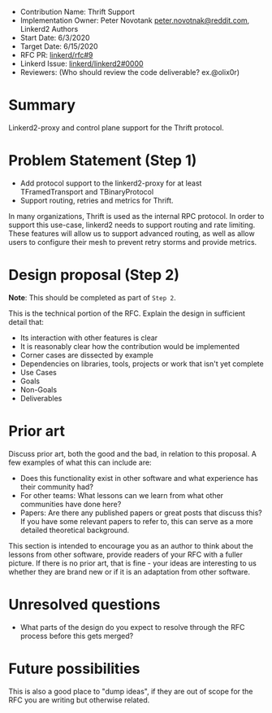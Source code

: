 - Contribution Name: Thrift Support
- Implementation Owner: Peter Novotank <peter.novotnak@reddit.com>, Linkerd2 Authors
- Start Date: 6/3/2020
- Target Date: 6/15/2020
- RFC PR: [linkerd/rfc#9](https://github.com/linkerd/rfc/pull/9)
- Linkerd Issue: [linkerd/linkerd2#0000](https://github.com/linkerd/linkerd2/issues/0000)
- Reviewers: (Who should review the code deliverable? ex.@olix0r)

# Summary

[summary]: #summary

Linkerd2-proxy and control plane support for the Thrift protocol.

# Problem Statement (Step 1)

[problem-statement]: #problem-statement

- Add protocol support to the linkerd2-proxy for at least TFramedTransport and TBinaryProtocol 
- Support routing, retries and metrics for Thrift.

In many organizations, Thrift is used as the internal RPC protocol. In order to support 
this use-case, linkerd2 needs to support routing and rate limiting. These features will 
allow us to support advanced routing, as well as allow users to configure their mesh to 
prevent retry storms and provide metrics.

# Design proposal (Step 2)

[design-proposal]: #design-proposal

**Note**: This should be completed as part of `Step 2`.

This is the technical portion of the RFC. Explain the design in sufficient detail that:

- Its interaction with other features is clear
- It is reasonably clear how the contribution would be implemented
- Corner cases are dissected by example
- Dependencies on libraries, tools, projects or work that isn't yet complete
- Use Cases
- Goals
- Non-Goals
- Deliverables

# Prior art

[prior-art]: #prior-art

Discuss prior art, both the good and the bad, in relation to this proposal.
A few examples of what this can include are:

- Does this functionality exist in other software and what experience has their community had?
- For other teams: What lessons can we learn from what other communities have done here?
- Papers: Are there any published papers or great posts that discuss this? If you have some
  relevant papers to refer to, this can serve as a more detailed theoretical background.

This section is intended to encourage you as an author to think about the lessons from other
software, provide readers of your RFC with a fuller picture. If there is no prior art, that is
fine - your ideas are interesting to us whether they are brand new or if it is an adaptation from
other software.

# Unresolved questions

[unresolved-questions]: #unresolved-questions

- What parts of the design do you expect to resolve through the RFC process before this gets merged?

# Future possibilities

[future-possibilities]: #future-possibilities

This is also a good place to "dump ideas", if they are out of scope for the RFC you are writing but otherwise related.
